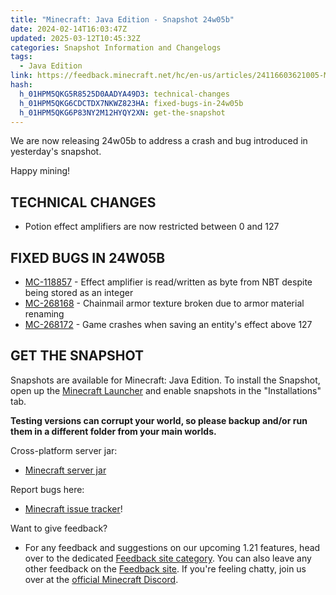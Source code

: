 ```yaml
---
title: "Minecraft: Java Edition - Snapshot 24w05b"
date: 2024-02-14T16:03:47Z
updated: 2025-03-12T10:45:32Z
categories: Snapshot Information and Changelogs
tags:
  - Java Edition
link: https://feedback.minecraft.net/hc/en-us/articles/24116603621005-Minecraft-Java-Edition-Snapshot-24w05b
hash:
  h_01HPM5QKG5R8525D0AADYA49D3: technical-changes
  h_01HPM5QKG6CDCTDX7NKWZ823HA: fixed-bugs-in-24w05b
  h_01HPM5QKG6P83NY2M12HYQY2XN: get-the-snapshot
---
```


We are now releasing 24w05b to address a crash and bug introduced in yesterday's snapshot.

Happy mining!

## TECHNICAL CHANGES

- Potion effect amplifiers are now restricted between 0 and 127

## FIXED BUGS IN 24W05B

- [MC-118857](https://bugs.mojang.com/browse/MC-118857) - Effect amplifier is read/written as byte from NBT despite being stored as an integer
- [MC-268168](https://bugs.mojang.com/browse/MC-268168) - Chainmail armor texture broken due to armor material renaming
- [MC-268172](https://bugs.mojang.com/browse/MC-268172) - Game crashes when saving an entity's effect above 127

## GET THE SNAPSHOT

Snapshots are available for Minecraft: Java Edition. To install the Snapshot, open up the [Minecraft Launcher](https://www.minecraft.net/download.html) and enable snapshots in the "Installations" tab.

**Testing versions can corrupt your world, so please backup and/or run them in a different folder from your main worlds.**

Cross-platform server jar:

- [Minecraft server jar](https://piston-data.mojang.com/v1/objects/189526bf25c06f7c0071aa637bc5f3668a6457d4/server.jar)

Report bugs here:

- [Minecraft issue tracker](https://bugs.mojang.com/projects/MC/summary)!

Want to give feedback?

- For any feedback and suggestions on our upcoming 1.21 features, head over to the dedicated [Feedback site category](https://aka.ms/Minecraft121Feedback). You can also leave any other feedback on the [Feedback site](https://feedback.minecraft.net/). If you're feeling chatty, join us over at the [official Minecraft Discord](https://discordapp.com/invite/minecraft).
